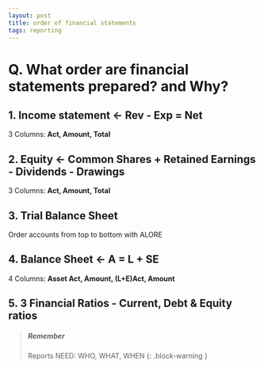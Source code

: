 ```yaml
---
layout: post
title: order of financial statements
tags: reporting
---
```


# Q. What order are financial statements prepared? and Why?

## 1. **Income statement <- Rev - Exp = Net**    

3 Columns: **Act, Amount, Total**  

## 2. **Equity <- Common Shares + Retained Earnings - Dividends - Drawings**  

3 Columns: **Act, Amount, Total**   

## 3. Trial Balance Sheet

Order accounts from top to bottom with ALORE

## 4. **Balance Sheet <- A = L + SE**  

4 Columns: **Asset Act, Amount, (L+E)Act, Amount**  

## 5. **3 Financial Ratios - Current, Debt & Equity ratios**  


> ##### Remember
>
> Reports NEED: WHO, WHAT, WHEN
{: .block-warning }

